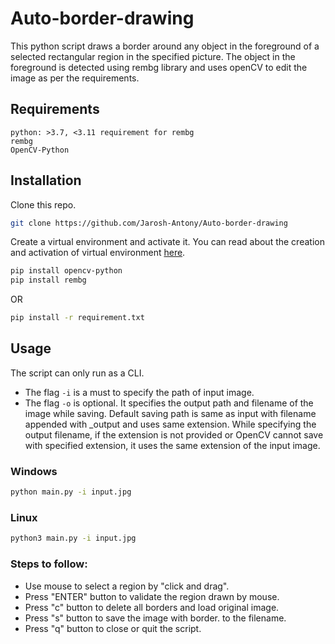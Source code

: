 # Auto-border-drawing
This python script draws a border around any object in the foreground of a selected rectangular region in the specified picture. The object in the foreground is detected using rembg library and uses openCV to edit the image as per the requirements.

## Requirements

```
python: >3.7, <3.11 requirement for rembg
rembg
OpenCV-Python
```

## Installation

Clone this repo.
```bash
git clone https://github.com/Jarosh-Antony/Auto-border-drawing
```

Create a virtual environment and activate it.
You can read about the creation and activation of virtual environment [here](https://docs.python.org/3/tutorial/venv.html).

```bash
pip install opencv-python
pip install rembg
```
OR
```bash
pip install -r requirement.txt
```

## Usage

The script can only run as a CLI.

- The flag `-i` is a must to specify the path of input image.
- The flag `-o` is optional. It specifies the output path and filename of the image while saving. Default saving path is same as input with filename appended with _output and uses same extension. While specifying the output filename, if the extension is not provided or OpenCV cannot save with specified extension, it uses the same extension of the input image.

### Windows

```bash
python main.py -i input.jpg
```

### Linux

```bash
python3 main.py -i input.jpg
```

### Steps to follow:
- Use mouse to select a region by "click and drag".
- Press "ENTER" button to validate the region drawn by mouse.
- Press "c" button to delete all borders and load original image.
- Press "s" button to save the image with border. to the filename.
- Press "q" button to close or quit the script.


